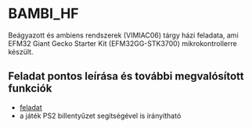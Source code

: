 # BAMBI_HF
Beágyazott és ambiens rendszerek (VIMIAC06) tárgy házi feladata, ami EFM32 Giant Gecko Starter Kit (EFM32GG-STK3700) mikrokontrollerre készült.
## Feladat pontos leírása és további megvalósított funkciók
- [feladat](feladat.pdf)
- a játék PS2 billentyűzet segítségével is irányítható
